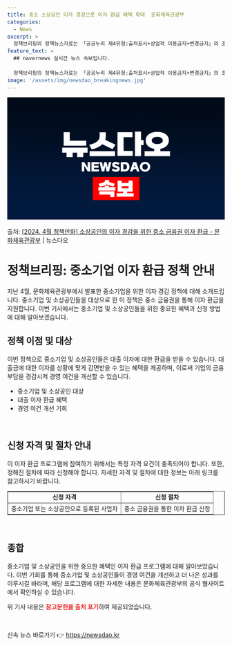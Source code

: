 ```yaml
---
title: 중소 소상공인 이자 경감으로 이자 환급 혜택 확대  문화체육관광부
categories:
  - News
excerpt: >
  정책브리핑의 정책뉴스자료는 「공공누리 제4유형:출처표시+상업적 이용금지+변경금지」의 조건에 따라 자유롭게 이…
feature_text: >
  ## navernews 실시간 뉴스 속보입니다.

  정책브리핑의 정책뉴스자료는 「공공누리 제4유형:출처표시+상업적 이용금지+변경금지」의 조건에 따라 자유롭게 이…
image: '/assets/img/newsdao_breakingnews.jpg'
---
```


![뉴스다오 속보](/assets/img/newsdao_breakingnews.jpg)

<p>출처: <a href="https://newsdao.kr/3482" rel="dofollow">[2024. 4월 정책만화] 소상공인의 이자 경감을 위한 중소 금융권 이자 환급 - 문화체육관광부</a> | 뉴스다오</p>

<h1>정책브리핑: 중소기업 이자 환급 정책 안내</h1>

<p data-ke-size="size16">지난 4월, 문화체육관광부에서 발표한 중소기업을 위한 이자 경감 정책에 대해 소개드립니다. 중소기업 및 소상공인들을 대상으로 한 이 정책은 중소 금융권을 통해 이자 환급을 지원합니다. 이번 기사에서는 중소기업 및 소상공인들을 위한 중요한 혜택과 신청 방법에 대해 알아보겠습니다.</p>

<h2 data-ke-size="size26">정책 이점 및 대상</h2>

<p data-ke-size="size16">이번 정책으로 중소기업 및 소상공인들은 대출 이자에 대한 환급을 받을 수 있습니다. 대출금에 대한 이자를 상황에 맞게 감면받을 수 있는 혜택을 제공하며, 이로써 기업의 금융부담을 경감시켜 경영 여건을 개선할 수 있습니다.</p>
<ul>
  <li>중소기업 및 소상공인 대상</li>
  <li>대출 이자 환급 혜택</li>
  <li>경영 여건 개선 기회</li>
</ul>
<p data-ke-size="size16">&nbsp;</p>

<h2 data-ke-size="size26">신청 자격 및 절차 안내</h2>

<p data-ke-size="size16">이 이자 환급 프로그램에 참여하기 위해서는 특정 자격 요건이 충족되어야 합니다. 또한, 정해진 절차에 따라 신청해야 합니다. 자세한 자격 및 절차에 대한 정보는 아래 링크를 참고하시기 바랍니다.</p>
<table style="width: 100%;" border="1">
  <tbody>
    <tr>
      <td style="text-align: center; height: 17px;"><b>신청 자격</b></td>
      <td style="text-align: center; height: 17px;"><b>신청 절차</b></td>
    </tr>
    <tr>
      <td style="text-align: center; height: 17px;">중소기업 또는 소상공인으로 등록된 사업자</td>
      <td style="text-align: center; height: 17px;">중소 금융권을 통한 이자 환급 신청</td>
    </tr>
  </tbody>
</table>
<p data-ke-size="size16">&nbsp;</p>

<h2 data-ke-size="size26">종합</h2>

<p data-ke-size="size16">중소기업 및 소상공인을 위한 중요한 혜택인 이자 환급 프로그램에 대해 알아보았습니다. 이번 기회를 통해 중소기업 및 소상공인들이 경영 여건을 개선하고 더 나은 성과를 이루시길 바라며, 해당 프로그램에 대한 자세한 내용은 문화체육관광부의 공식 웹사이트에서 확인하실 수 있습니다.</p>

<p data-ke-size="size16">위 기사 내용은 <b><span style="color: #ee2323;">참고문헌을 출처 표기</span></b>하여 제공되었습니다.</p>
<p data-ke-size="size16">&nbsp;</p> 

신속 뉴스 바로가기 👉 <a href="https://newsdao.kr" rel="dofollow">https://newsdao.kr</a>


